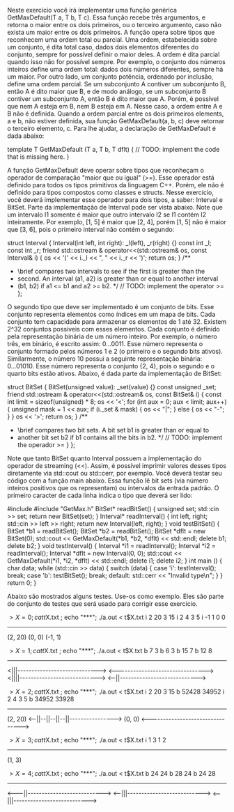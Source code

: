 Neste exercício você irá implementar uma função genérica <T>GetMaxDefault(T a, T b, T c). Essa função recebe três argumentos, e retorna o maior entre os dois primeiros, ou o terceiro argumento, caso não exista um maior entre os dois primeiros. A função opera sobre tipos que reconhecem uma ordem total ou parcial.  Uma ordem, estabelecida sobre um conjunto, é dita total caso, dados dois elementos diferentes do conjunto, sempre for possível definir o maior deles. A ordem é dita parcial quando isso não for possível sempre. Por exemplo, o conjunto dos números inteiros define uma ordem total: dados dois números diferentes, sempre há um maior. Por outro lado, um conjunto potência, ordenado por inclusão, define uma ordem parcial. Se um subconjunto A contiver um subconjunto B, então A é dito maior que B, e de modo análogo, se um subconjunto B contiver um subconjunto A, então B é dito maior que A. Porém, é possível que nem A esteja em B, nem B esteja em A. Nesse caso, a ordem entre A e B não é definida. Quando a ordem parcial entre os dois primeiros elements, a e b, não estiver definida, sua função GetMaxDefault(a, b, c) deve retornar o terceiro elemento, c. Para lhe ajudar, a declaração de GetMaxDefault é dada abaixo:

template <class T>
T GetMaxDefault (T a, T b, T dflt) {
  // TODO: implement the code that is missing here.
}

A função GetMaxDefault deve operar sobre tipos que reconheçam o operador de comparação "maior que ou igual" (>=). Esse operador está definido para todos os tipos primitivos da linguagem C++. Porém, ele não é definido para tipos compostos como classes e structs. Nesse exercício, você deverá implementar esse operador para dois tipos, a saber: Interval e BitSet. Parte da implementação de Interval pode ser vista abaixo. Note que um intervalo I1 somente é maior que outro intervalo I2 se I1 contém I2 inteiramente. Por exemplo, [1, 5] é maior que [2, 4], porém [1, 5] não é maior que [3, 6], pois o primeiro interval não contém o segundo:

struct Interval {
  Interval(int left, int right): _l(left), _r(right) {}
  const int _l;
  const int _r;
  friend std::ostream & operator<<(std::ostream& os, const Interval& i) {
    os << '(' << i._l << ", " << i._r << ')';
    return os;
  }
  /**
   * \brief compares two intervals to see if the first is greater than the
   * second. An interval (a1, a2) is greater than or equal to another interval
   * (b1, b2) if a1 <= b1 and a2 >= b2.
   */
  // TODO: implement the operator >=
};

O segundo tipo que deve ser implementado é um conjunto de bits. Esse conjunto representa elementos como índices em um mapa de bits. Cada conjunto tem capacidade para armazenar os elementos de 1 até 32. Existem 2^32 conjuntos possíveis com esses elementos. Cada conjunto é definido pela representação binária de um número inteiro. Por exemplo, o número três, em binário, é escrito assim: 0...0011. Esse número representa o conjunto formado pelos números 1 e 2 (o primeiro e o segundo bits ativos). Similarmente, o número 10 possui a seguinte representação binária: 0...01010. Esse número representa o conjunto {2, 4}, pois o segundo e o quarto bits estão ativos. Abaixo, é dada parte da implementação de BitSet:

struct BitSet {
  BitSet(unsigned value): _set(value) {}
  const unsigned _set;
  friend std::ostream & operator<<(std::ostream& os, const BitSet& i) {
    const int limit = sizeof(unsigned) * 8;
    os << '<';
    for (int aux = 0; aux < limit; aux++) {
      unsigned mask = 1 << aux;
      if (i._set & mask) {
        os << "|";
      } else {
        os << "-";
      }
    }
    os << '>';
    return os;
  }
  /**
   * \brief compares two bit sets. A bit set b1 is greater than or equal to
   * another bit set b2 if b1 contains all the bits in b2.
   */
  // TODO: implement the operador >=
  }
};

Note que tanto BitSet quanto Interval possuem a implementação do operador de streaming (<<). Assim, é possível imprimir valores desses tipos diretamente via std::cout ou std::cerr, por exemplo. Você deverá testar seu código com a função main abaixo. Essa função lê bit sets (via número inteiros positivos que os representam) ou intervalos da entrada padrão. O primeiro caracter de cada linha indica o tipo que deverá ser lido:

#include <iostream>
#include "GetMax.h"
BitSet* readBitSet() {
  unsigned set;
  std::cin >> set;
  return new BitSet(set);
}
Interval* readInterval() {
  int left, right;
  std::cin >> left >> right;
  return new Interval(left, right);
}
void testBitSet() {
  BitSet *b1 = readBitSet();
  BitSet *b2 = readBitSet();
  BitSet *dflt = new BitSet(0);
  std::cout << GetMaxDefault(*b1, *b2, *dflt) << std::endl;
  delete b1;
  delete b2;
}
void testInterval() {
  Interval *i1 = readInterval();
  Interval *i2 = readInterval();
  Interval *dflt = new Interval(0, 0);
  std::cout << GetMaxDefault(*i1, *i2, *dflt) << std::endl;
  delete i1;
  delete i2;
}
int main () {
  char data;
  while (std::cin >> data) {
    switch (data) {
      case 'i': testInterval();
                break;
      case 'b': testBitSet();
                break;
      default: std::cerr << "Invalid type\n";
    }
  }
  return 0;
}

Abaixo são mostrados alguns testes. Use-os como exemplo. Eles são parte do conjunto de testes que será usado para corrigir esse exercício.

$> X=0; cat t$X.txt ; echo "***"; ./a.out < t$X.txt
i 2 20 3 15
i 2 4 3 5
i -1 1 0 0
***
(2, 20)
(0, 0)
(-1, 1)


$> X=1; cat t$X.txt ; echo "***"; ./a.out < t$X.txt
b 7 3
b 6 3
b 15 7
b 12 8
***
<|||----------------------------->
<-------------------------------->
<||||---------------------------->
<--||---------------------------->


$> X=2; cat t$X.txt ; echo "***"; ./a.out < t$X.txt
i 2 20 3 15
b 52428 34952
i 2 4 3 5
b 34952 33928
***
(2, 20)
<--||--||--||--||---------------->
(0, 0)
<-------------------------------->


$> X=3; cat t$X.txt ; echo "***"; ./a.out < t$X.txt
i 1 3 1 2
***
(1, 3)


$> X=4; cat t$X.txt ; echo "***"; ./a.out < t$X.txt
b 24 24
b 28 24
b 24 28
***
<---||--------------------------->
<--|||--------------------------->
<--|||--------------------------->
